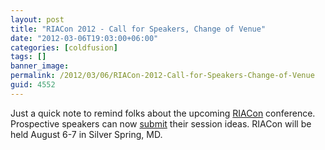 ```yaml
---
layout: post
title: "RIACon 2012 - Call for Speakers, Change of Venue"
date: "2012-03-06T19:03:00+06:00"
categories: [coldfusion]
tags: []
banner_image: 
permalink: /2012/03/06/RIACon-2012-Call-for-Speakers-Change-of-Venue
guid: 4552
---
```


Just a quick note to remind folks about the upcoming <a href="http://riacon.com/content/riacon-venue-change">RIACon</a> conference. Prospective speakers can now <a href="http://riacon.com/node/add/session">submit</a> their session ideas. RIACon will be held August 6-7 in Silver Spring, MD.